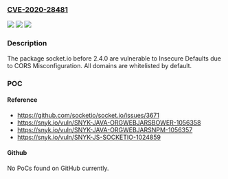 ### [CVE-2020-28481](https://cve.mitre.org/cgi-bin/cvename.cgi?name=CVE-2020-28481)
![](https://img.shields.io/static/v1?label=Product&message=socket.io&color=blue)
![](https://img.shields.io/static/v1?label=Version&message=%3C%202.4.0%20&color=brighgreen)
![](https://img.shields.io/static/v1?label=Vulnerability&message=Insecure%20Defaults&color=brighgreen)

### Description

The package socket.io before 2.4.0 are vulnerable to Insecure Defaults due to CORS Misconfiguration. All domains are whitelisted by default.

### POC

#### Reference
- https://github.com/socketio/socket.io/issues/3671
- https://snyk.io/vuln/SNYK-JAVA-ORGWEBJARSBOWER-1056358
- https://snyk.io/vuln/SNYK-JAVA-ORGWEBJARSNPM-1056357
- https://snyk.io/vuln/SNYK-JS-SOCKETIO-1024859

#### Github
No PoCs found on GitHub currently.

